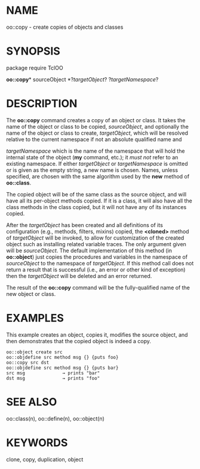 # NAME

oo::copy - create copies of objects and classes

# SYNOPSIS

package require TclOO

**oo::copy*** sourceObject *?*targetObject*? ?*targetNamespace*?

# DESCRIPTION

The **oo::copy** command creates a copy of an object or class. It takes
the name of the object or class to be copied, *sourceObject*, and
optionally the name of the object or class to create, *targetObject*,
which will be resolved relative to the current namespace if not an
absolute qualified name and

*targetNamespace* which is the name of the namespace that will hold the
internal state of the object (**my** command, etc.); it *must not* refer
to an existing namespace. If either *targetObject* or *targetNamespace*
is omitted or is given as the empty string, a new name is chosen. Names,
unless specified, are chosen with the same algorithm used by the **new**
method of **oo::class**.

The copied object will be of the same class as the source object, and
will have all its per-object methods copied. If it is a class, it will
also have all the class methods in the class copied, but it will not
have any of its instances copied.

After the *targetObject* has been created and all definitions of its
configuration (e.g., methods, filters, mixins) copied, the
**\<cloned\>** method of *targetObject* will be invoked, to allow for
customization of the created object such as installing related variable
traces. The only argument given will be *sourceObject*. The default
implementation of this method (in **oo::object**) just copies the
procedures and variables in the namespace of *sourceObject* to the
namespace of *targetObject*. If this method call does not return a
result that is successful (i.e., an error or other kind of exception)
then the *targetObject* will be deleted and an error returned.

The result of the **oo::copy** command will be the fully-qualified name
of the new object or class.

# EXAMPLES

This example creates an object, copies it, modifies the source object,
and then demonstrates that the copied object is indeed a copy.

    oo::object create src
    oo::objdefine src method msg {} {puts foo}
    oo::copy src dst
    oo::objdefine src method msg {} {puts bar}
    src msg              → prints "bar"
    dst msg              → prints "foo"

# SEE ALSO

oo::class(n), oo::define(n), oo::object(n)

# KEYWORDS

clone, copy, duplication, object

